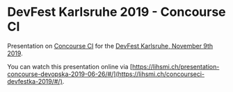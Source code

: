 DevFest Karlsruhe 2019 - Concourse CI
=====================================

Presentation on [Concourse CI](https://concourse-ci.org/) for the [DevFest Karlsruhe, November 9th 2019](http://www.devfestka.de).

You can watch this presentation online via [https://lihsmi.ch/presentation-concourse-devopska-2019-06-26/#/](https://lihsmi.ch/concourseci-devfestka-2019/#/).


